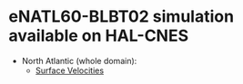 # eNATL60-BLBT02 simulation available on HAL-CNES


  - North Atlantic (whole domain):
    - [Surface Velocities](https://github.com/AurelieAlbert/extractions/blob/main/items/eNATL60-BLBT02-SSU-SSV.md)
                                    
